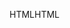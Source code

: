 <span data-ttu-id="d2739-101">HTML</span><span class="sxs-lookup"><span data-stu-id="d2739-101">HTML</span></span>
